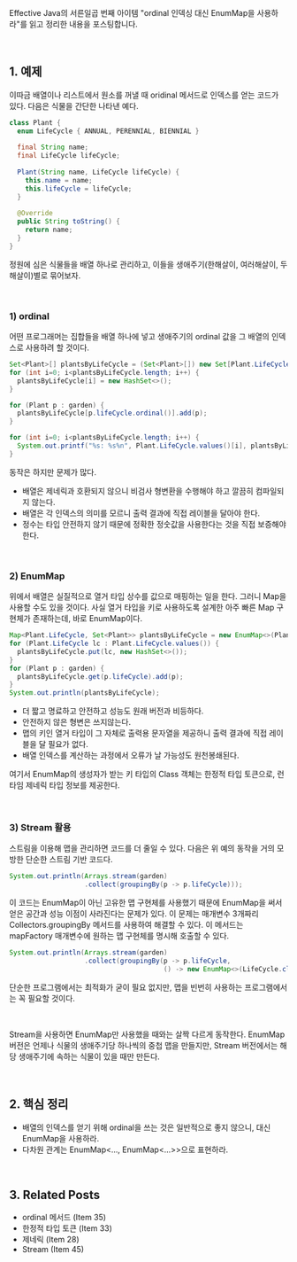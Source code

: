 Effective Java의 서른일곱 번째 아이템 "ordinal 인덱싱 대신 EnumMap을 사용하라"를 읽고 정리한 내용을 포스팅합니다.

<br>

## 1. 예제

이따금 배열이나 리스트에서 원소를 꺼낼 때 oridinal 메서드로 인덱스를 얻는 코드가 있다. 다음은 식물을 간단한 나타낸 예다.

```java
class Plant {
  enum LifeCycle { ANNUAL, PERENNIAL, BIENNIAL }
  
  final String name;
  final LifeCycle lifeCycle;
  
  Plant(String name, LifeCycle lifeCycle) {
    this.name = name;
    this.lifeCycle = lifeCycle;
  }
  
  @Override
  public String toString() {
    return name;
  }
}
```

정원에 심은 식물들을 배열 하나로 관리하고, 이들을 생애주기(한해살이, 여러해살이, 두해살이)별로 묶어보자. 

<br>

### 1) ordinal

어떤 프로그래머는 집합들을 배열 하나에 넣고 생애주기의 ordinal 값을 그 배열의 인덱스로 사용하려 할 것이다.

```java
Set<Plant>[] plantsByLifeCycle = (Set<Plant>[]) new Set[Plant.LifeCycle.values().length];
for (int i=0; i<plantsByLifeCycle.length; i++) {
  plantsByLifeCycle[i] = new HashSet<>();
}

for (Plant p : garden) {
  plantsByLifeCycle[p.lifeCycle.ordinal()].add(p);
}

for (int i=0; i<plantsByLifeCycle.length; i++) {
  System.out.printf("%s: %s%n", Plant.LifeCycle.values()[i], plantsByLifeCycle[i]);
}
```

동작은 하지만 문제가 많다. 

* 배열은 제네릭과 호환되지 않으니 비검사 형변환을 수행해야 하고 깔끔히 컴파일되지 않는다.
* 배열은 각 인덱스의 의미를 모르니 출력 결과에 직접 레이블을 달아야 한다.
* 정수는 타입 안전하지 않기 때문에 정확한 정숫값을 사용한다는 것을 직접 보증해야 한다.

<br>

### 2) EnumMap

위에서 배열은 실질적으로 열거 타입 상수를 값으로 매핑하는 일을 한다. 그러니 Map을 사용할 수도 있을 것이다. 사실 열거 타입을 키로 사용하도록 설계한 아주 빠른 Map 구현체가 존재하는데, 바로 EnumMap이다.

```java
Map<Plant.LifeCycle, Set<Plant>> plantsByLifeCycle = new EnumMap<>(Plant.LifeCycle.class);
for (Plant.LifeCycle lc : Plant.LifeCycle.values()) {
  plantsByLifeCycle.put(lc, new HashSet<>());
}
for (Plant p : garden) {
  plantsByLifeCycle.get(p.lifeCycle).add(p);
}
System.out.println(plantsByLifeCycle);
```

* 더 짧고 명료하고 안전하고 성능도 원래 버전과 비등하다.
* 안전하지 않은 형변은 쓰지않는다.
* 맵의 키인 열거 타입이 그 자체로 출력용 문자열을 제공하니 출력 결과에 직접 레이블을 달 필요가 없다.
* 배열 인덱스를 계산하는 과정에서 오류가 날 가능성도 원천봉쇄된다.

여기서 EnumMap의 생성자가 받는 키 타입의 Class 객체는 한정적 타입 토큰으로, 런타임 제네릭 타입 정보를 제공한다.

<br>

### 3) Stream 활용

 스트림을 이용해 맵을 관리하면 코드를 더 줄일 수 있다. 다음은 위 예의 동작을 거의 모방한 단순한 스트림 기반 코드다.

```java
System.out.println(Arrays.stream(garden)
                   .collect(groupingBy(p -> p.lifeCycle)));
```

이 코드는 EnumMap이 아닌 고유한 맵 구현체를 사용했기 때문에 EnumMap을 써서 얻은 공간과 성능 이점이 사라진다는 문제가 있다. 이 문제는 매개변수 3개짜리 Collectors.groupingBy 메서드를 사용하여 해결할 수 있다. 이 메서드는 mapFactory 매개변수에 원하는 맵 구현체를 명시해 호출할 수 있다.  

```java
System.out.println(Arrays.stream(garden)
                   .collect(groupingBy(p -> p.lifeCycle, 
                                       () -> new EnumMap<>(LifeCycle.class), toSet())));
```

단순한 프로그램에서는 최적화가 굳이 필요 없지만, 맵을 빈번히 사용하는 프로그램에서는 꼭 필요할 것이다.

<br>

Stream을 사용하면 EnumMap만 사용했을 때와는 살짝 다르게 동작한다. EnumMap 버전은 언제나 식물의 생애주기당 하나씩의 중첩 맵을 만들지만, Stream 버전에서는 해당 생애주기에 속하는 식물이 있을 때만 만든다.

<br>

## 2. 핵심 정리

* 배열의 인덱스를 얻기 위해 ordinal을 쓰는 것은 일반적으로 좋지 않으니, 대신 EnumMap을 사용하라.
* 다차원 관계는 EnumMap<..., EnumMap<...>>으로 표현하라.

<br>

## 3. Related Posts

* ordinal 메서드 (Item 35)
* 한정적 타입 토큰 (Item 33)
* 제네릭 (Item 28)
* Stream (Item 45)
